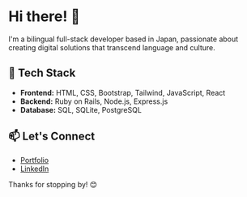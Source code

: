 # Hi there! 👋

I'm a bilingual full-stack developer based in Japan, passionate about creating digital solutions that transcend language and culture.&#x20;

## 🚀 Tech Stack

- **Frontend:** HTML, CSS, Bootstrap, Tailwind, JavaScript, React
- **Backend:** Ruby on Rails, Node.js, Express.js
- **Database:** SQL, SQLite, PostgreSQL

## 📫 Let's Connect

- [Portfolio](https://remycastella.com)
- [LinkedIn](https://www.linkedin.com/in/remycastella/)

Thanks for stopping by! 😊
